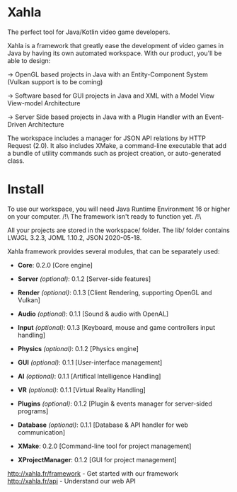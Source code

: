 # Xahla
The perfect tool for Java/Kotlin video game developers.

Xahla is a framework that greatly ease the development of video games in Java by having its own automated workspace.
With our product, you'll be able to design:

→ OpenGL based projects in Java with an Entity-Component System (Vulkan support is to be coming)

→ Software based for GUI projects in Java and XML with a Model View View-model Architecture

→ Server Side based projects in Java with a Plugin Handler with an Event-Driven Architecture

The workspace includes a manager for JSON API relations by HTTP Request (2.0).
It also includes XMake, a command-line executable that add a bundle of utility commands such as project creation, or auto-generated class.

# Install
To use our workspace, you will need Java Runtime Environment 16 or higher on your computer.
/!\ The framework isn't ready to function yet. /!\ 

All your projects are stored in the workspace/ folder.
The lib/ folder contains LWJGL 3.2.3, JOML 1.10.2, JSON 2020-05-18.

Xahla framework provides several modules, that can be separately used:
- **Core**: 0.2.0 [Core engine]
- **Server** *(optional)*: 0.1.2 [Server-side features]
- **Render** *(optional)*: 0.1.3 [Client Rendering, supporting OpenGL and Vulkan]
- **Audio** *(optional)*: 0.1.1 [Sound & audio with OpenAL]
- **Input** *(optional)*: 0.1.3 [Keyboard, mouse and game controllers input handling]
- **Physics** *(optional)*: 0.1.2 [Physics engine]
- **GUI** *(optional)*: 0.1.1 [User-interface management]
- **AI** *(optional)*: 0.1.1 [Artifical Intelligence Handling]
- **VR** *(optional)*: 0.1.1 [Virtual Reality Handling]
- **Plugins** *(optional)*: 0.1.2 [Plugin & events manager for server-sided programs]
- **Database** *(optional)*: 0.1.1 [Database & API handler for web communication]

- **XMake**: 0.2.0 [Command-line tool for project management]
- **XProjectManager**: 0.1.2 [GUI for project management]

http://xahla.fr/framework - Get started with our framework
http://xahla.fr/api - Understand our web API